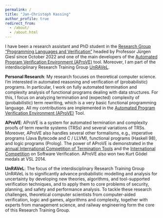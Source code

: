 ```yaml
---
permalink: /
title: "Jan-Christoph Kassing"
author_profile: true
redirect_from: 
  - /about/
  - /about.html
---
```


I have been a research assistant and PhD student in the [Research Group “Pro­gram­ming Languages and Verification”](https://verify.rwth-aachen.de/index_e.html) headed by Professor Jürgen Giesl since October 2022 and one of the main developers of the [Automated Program Verification Environment (AProVE)](https://aprove.informatik.rwth-aachen.de/) tool. Moreover, I am part of the interdisciplinary Research Training Group [UnRAVeL](https://www.unravel.rwth-aachen.de/cms/~ofgh/unravel/lidx/1/).

**Personal Research**:
My research focuses on theoretical computer science. I’m interested in automated reasoning and verification of (probabilistic) programs. In particular, I work on fully automated termination and complexity analysis of functional programs dealing with data structures. For this, I focus on analyzing termination and (expected) complexity of (probabilistic) term rewriting, which is a very basic functional programming language. All my contributions are implemented in the [Automated Program Verification Environment (AProVE)](https://aprove.informatik.rwth-aachen.de/) Tool.

**AProVE**:
AProVE is a system for automated termination and complexity proofs of term rewrite systems (TRSs) and several variations of TRSs. 
Moreover, AProVE also handles several other formalisms, e.g., imperative programs (Java Bytecode and C / LLVM), functional programs (Haskell 98), and logic programs (Prolog). 
The power of AProVE is demonstrated in the [annual International Competition of Termination Tools](https://termination-portal.org/wiki/Termination_Competition) and the [International Competition](https://sv-comp.sosy-lab.org/) on Software Verification. 
AProVE also won two Kurt Gödel medals at VSL 2014. 

**UnRAVeL**:
The focus of the interdisciplinary Research Training Group UnRAVeL is to significantly advance probabilistic modelling and analysis for uncertainty by developing new theories, algorithms, and tool-supported verification techniques, and to apply them to core problems of security, planning, and safety and performance analysis. To tackle these research challenges, theoretical computer scientists from computer-aided verification, logic and games, algorithms and complexity, together with experts from management science, and railway engineering form the core of this Research Training Group. 